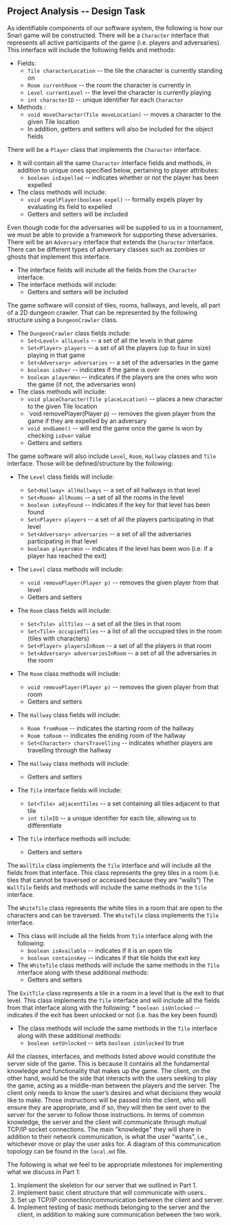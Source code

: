 ## Project Analysis -- Design Task

As identifiable components of our software system, the following is how our Snarl game will be constructed. There will be a `Character` interface that represents all active participants of the game (i.e. players and adversaries). This interface will include the following fields and methods:

* Fields:
    * `Tile characterLocation` -- the tile the character is currently standing on
    * `Room currentRoom` -- the room the character is currently in
    * `Level currentLevel` -- the level the character is currently playing
    * `int characterID` -- unique identifier for each `Character`
* Methods :
    * `void moveCharacter(Tile moveLocation)` -- moves a character to the given Tile location
    * In addition, getters and setters will also be included for the object fields
    
There will be a `Player` class that implements the `Character` interface. 

* It will contain all the same `Character` interface fields and methods, in addition to unique ones specified below, pertaining to player attributes:
    * `boolean isExpelled` -- indicates whether or not the player has been expelled
* The class methods will include: 
    * `void expelPlayer(boolean expel)` -- formally expels player by evaluating its field to expelled
    * Getters and setters will be included
    
Even though code for the adversaries will be supplied to us in a tournament, we must be able to provide a framework for supporting these adversaries. There will be an `Adversary` interface that extends the `Character` interface. There can be different types of adversary classes such as zombies or ghosts that implement this interface.
* The interface fields will include all the fields from the `Character` interface.
* The interface methods will include:
    * Getters and setters will be included

The game software will consist of tiles, rooms, hallways, and levels, all part of a 2D dungeon crawler. That can be represented by the following structure using a `DungeonCrawler` class.
* The `DungeonCrawler` class fields include:
    * `Set<Level> allLevels` -- a set of all the levels in that game
    * `Set<Player> players` -- a set of all the players (up to four in size) playing in that game
    * `Set<Adversary> adversaries` -- a set of the adversaries in the game
    * `boolean isOver` -- indicates if the game is over
    * `boolean playerWon` -- indicates if the players are the ones who won the game (if not, the adversaries won)
* The class methods will include:
    * `void placeCharacter(Tile placeLocation)` -- places a new character to the given Tile location
    * `void removePlayer(Player p) -- removes the given player from the game if they are expelled by an adversary
    * `void endGame()` -- will end the game once the game is won by checking `isOver` value
    * Getters and setters
    
The game software will also include `Level`, `Room`, `Hallway` classes and `Tile` interface. Those will be defined/structure by the following:
* The `Level` class fields will include:
    * `Set<Hallway> allHallways` -- a set of all hallways in that level
    * `Set<Room> allRooms` -- a set of all the rooms in the level
    * `boolean isKeyFound` -- indicates if the key for that level has been found
    * `Set<Player> players` -- a set of all the players participating in that level
    * `Set<Adversary> adversaries` -- a set of all the adversaries participating in that level
    * `boolean playersWon` -- indicates if the level has been won (i.e. if a player has reached the exit)
* The `Level` class methods will include:
    * `void removePlayer(Player p)` -- removes the given player from that level
    * Getters and setters
    
* The `Room` class fields will include:
    * `Set<Tile> allTiles` -- a set of all the tiles in that room
    * `Set<Tile> occupiedTiles` -- a list of all the occupied tiles in the room (tiles with characters)
    * `Set<Player> playersInRoom` -- a set of all the players in that room
    * `Set<Adversary> adversariesInRoom` -- a set of all the adversaries in the room
* The `Room` class methods will include:
    * `void removePlayer(Player p)` -- removes the given player from that room
    * Getters and setters
    
* The `Hallway` class fields will include:
    * `Room fromRoom` -- indicates the starting room of the hallway
    * `Room toRoom` -- indicates the ending room of the hallway
    * `Set<Character> charsTravelling` -- indicates whether players are travelling through the hallway
* The `Hallway` class methods will include:
    * Getters and setters

* The `Tile` interface fields will include:
    * `Set<Tile> adjacentTiles` -- a set containing all tiles adjacent to that tile
    * `int tileID` -- a unique identifier for each tile, allowing us to differentiate
* The `Tile` interface methods will include:
    * Getters and setters

The `WallTile` class implements the `Tile` interface and will include all the fields from that interface. This class represents the grey tiles in a room (i.e. tiles that cannot be traversed or accessed because they are “walls”) The `WallTile` fields and methods will include the same methods in the `Tile` interface.

The `WhiteTile` class represents the white tiles in a room that are open to the characters and can be traversed. The `WhiteTile` class implements the `Tile` interface. 
* This class will include all the fields from `Tile` interface along with the following:
    * `boolean isAvailable` -- indicates if it is an open tile
    * `boolean containsKey` -- indicates if that tile holds the exit key
* The `WhiteTile` class methods will include the same methods in the `Tile` interface along with these additional methods:
    * Getters and setters
    
The `ExitTile` class represents a tile in a room in a level that is the exit to that level. This class implements the `Tile` interface and will include all the fields from that interface along with the following:
    * `boolean isUnlocked` -- indicates if the exit has been unlocked or not (i.e. has the key been found)
* The class methods will include the same methods in the `Tile` interface along with these additional methods:
    * `boolean setUnlocked` -- sets `boolean isUnlocked` to true
    
All the classes, interfaces, and methods listed above would constitute the server side of the game. This is because it contains all the fundamental knowledge and functionality that makes up the game. The client, on the other hand, would be the side that interacts with the users seeking to play the game, acting as a middle-man between the players and the server. The client only needs to know the user’s desires and what decisions they would like to make. Those instructions will be passed into the client, who will ensure they are appropriate, and if so, they will then be sent over to the server for the server to follow those instructions. In terms of common knowledge, the server and the client will communicate through mutual TCP/IP socket connections. The main "knowledge" they will share in addition to their network communication, is what the user "wants", i.e., whichever move or play the user asks for. A diagram of this communication topology can be found in the `local.md` file. 

The following is what we feel to be appropriate milestones for implementing what we discuss in Part 1:
1. Implement the skeleton for our server that we outlined in Part 1.
2. Implement basic client structure that will communicate with users..
3. Set up TCP/IP connection/communication between the client and server.
4. Implement testing of basic methods belonging to the server and the client, in addition to making sure communication between the two work.



